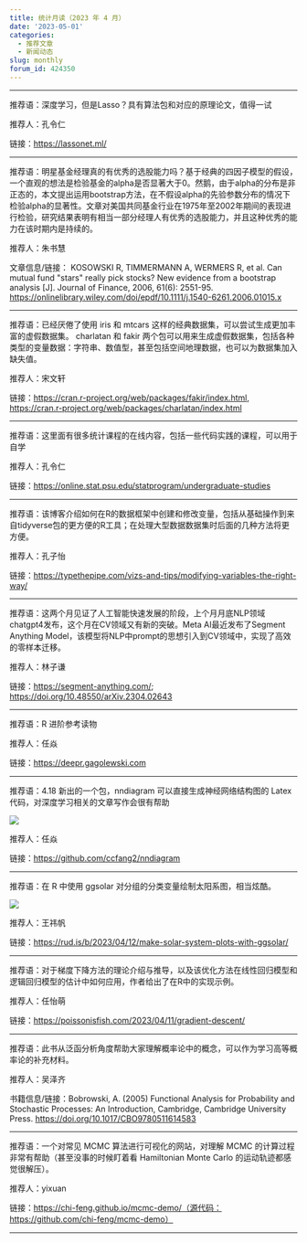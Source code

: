 ```yaml
---
title: 统计月读（2023 年 4 月）
date: '2023-05-01'
categories:
  - 推荐文章
  - 新闻动态
slug: monthly
forum_id: 424350
---
```


---

推荐语：深度学习，但是Lasso？具有算法包和对应的原理论文，值得一试

推荐人：孔令仁

链接：https://lassonet.ml/

---

推荐语：明星基金经理真的有优秀的选股能力吗？基于经典的四因子模型的假设，一个直观的想法是检验基金的alpha是否显著大于0。然鹅，由于alpha的分布是非正态的，本文提出运用bootstrap方法，在不假设alpha的先验参数分布的情况下检验alpha的显著性。文章对美国共同基金行业在1975年至2002年期间的表现进行检验，研究结果表明有相当一部分经理人有优秀的选股能力，并且这种优秀的能力在该时期内是持续的。

推荐人：朱书慧

文章信息/链接：
KOSOWSKI R, TIMMERMANN A, WERMERS R, et al. Can mutual fund "stars" really pick stocks? New evidence from a bootstrap analysis [J]. Journal of Finance, 2006, 61(6): 2551-95.
https://onlinelibrary.wiley.com/doi/epdf/10.1111/j.1540-6261.2006.01015.x

---

推荐语：已经厌倦了使用 iris 和 mtcars 这样的经典数据集，可以尝试生成更加丰富的虚假数据集。 charlatan 和 fakir 两个包可以用来生成虚假数据集，包括各种类型的变量数据：字符串、数值型，甚至包括空间地理数据，也可以为数据集加入缺失值。

推荐人：宋文轩

链接：https://cran.r-project.org/web/packages/fakir/index.html, https://cran.r-project.org/web/packages/charlatan/index.html

---

推荐语：这里面有很多统计课程的在线内容，包括一些代码实践的课程，可以用于自学

推荐人：孔令仁

链接：https://online.stat.psu.edu/statprogram/undergraduate-studies

---

推荐语：该博客介绍如何在R的数据框架中创建和修改变量，包括从基础操作到来自tidyverse包的更方便的R工具；在处理大型数据数据集时后面的几种方法将更方便。

推荐人：孔子怡

链接：https://typethepipe.com/vizs-and-tips/modifying-variables-the-right-way/

---

推荐语：这两个月见证了人工智能快速发展的阶段，上个月月底NLP领域chatgpt4发布，这个月在CV领域又有新的突破。Meta AI最近发布了Segment Anything Model，该模型将NLP中prompt的思想引入到CV领域中，实现了高效的零样本迁移。

推荐人：林子谦

链接：https://segment-anything.com/; https://doi.org/10.48550/arXiv.2304.02643

---

推荐语：R 进阶参考读物

推荐人：任焱

链接：https://deepr.gagolewski.com

---

推荐语：4.18 新出的一个包，nndiagram 可以直接生成神经网络结构图的 Latex 代码，对深度学习相关的文章写作会很有帮助

![](https://user-images.githubusercontent.com/37477330/234737533-8bd8bc91-2b81-4dc9-bbe0-d4b602bcddb3.png)

推荐人：任焱

链接：https://github.com/ccfang2/nndiagram

---

推荐语：在 R 中使用 ggsolar 对分组的分类变量绘制太阳系图，相当炫酷。

![](https://camo.githubusercontent.com/103c5cddc91b85814db809059fb61c4dd4656a7eff793772c4e08b01d67f8d20/68747470733a2f2f692e706f7374696d672e63632f774d464a304a48332f313638323536303131332e706e67)

推荐人：王祎帆

链接：https://rud.is/b/2023/04/12/make-solar-system-plots-with-ggsolar/

---

推荐语：对于梯度下降方法的理论介绍与推导，以及该优化方法在线性回归模型和逻辑回归模型的估计中如何应用，作者给出了在R中的实现示例。

推荐人：任怡萌

链接：https://poissonisfish.com/2023/04/11/gradient-descent/

---

推荐语：此书从泛函分析角度帮助大家理解概率论中的概念，可以作为学习高等概率论的补充材料。

推荐人：吴泽齐

书籍信息/链接：Bobrowski, A. (2005) Functional Analysis for Probability and Stochastic Processes: An Introduction, Cambridge, Cambridge University Press.
https://doi.org/10.1017/CBO9780511614583

---

推荐语：一个对常见 MCMC 算法进行可视化的网站，对理解 MCMC 的计算过程非常有帮助（甚至没事的时候盯着看 Hamiltonian Monte Carlo 的运动轨迹都感觉很解压）。

推荐人：yixuan

链接：https://chi-feng.github.io/mcmc-demo/（源代码：https://github.com/chi-feng/mcmc-demo）

---
